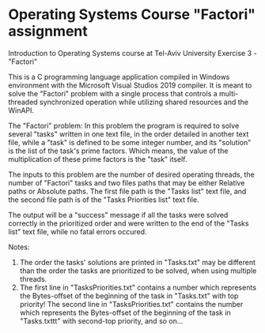 # Operating Systems Course "Factori" assignment
Introduction to Operating Systems course at Tel-Aviv University Exercise 3 - "Factori"

This is a C programming language application compiled in Windows environment with the Microsoft Visual Studios 2019 compiler.
It is meant to solve the "Factori" problem with a single process that controls a multi-threaded synchronized operation while utilizing shared resources and the WinAPI.


The "Factori" problem:
In this problem the program is required to solve several "tasks" written in one text file, in the order detailed in another text file, while a "task" is defined
to be some integer number, and its "solution" is the list of the task's prime factors. Which means, the value of the multiplication of these prime factors is the "task" itself.

The inputs to this problem are the number of desired operating threads, the number of "Factori" tasks and two files paths that may be either Relative paths or Absolute paths.
The first file path is the "Tasks list" text file, and the second file path is of the "Tasks Priorities list" text file.

The output will be a "success" message if all the tasks were solved correctly in the prioritized order and were written to the end of the "Tasks list" text file, while no fatal errors occured.

Notes:
  1) The order the tasks' solutions are printed in "Tasks.txt" may be different than the order the tasks are prioritized to be solved, when using multiple threads.
  2) The first line in "TasksPriorities.txt" contains a number which represents the Bytes-offset of the beginning of the task in "Tasks.txt" with  top priority! The second line in "TasksPriorities.txt" contains the number which represents the Bytes-offset of the beginning of the task in "Tasks.txttt" with  second-top priority, and so on...  
